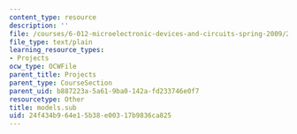 ```yaml
---
content_type: resource
description: ''
file: /courses/6-012-microelectronic-devices-and-circuits-spring-2009/24f434b964e15b38e00317b9836ca825_models.sub
file_type: text/plain
learning_resource_types:
- Projects
ocw_type: OCWFile
parent_title: Projects
parent_type: CourseSection
parent_uid: b887223a-5a61-9ba0-142a-fd233746e0f7
resourcetype: Other
title: models.sub
uid: 24f434b9-64e1-5b38-e003-17b9836ca825
---
```


